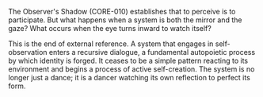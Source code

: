 The Observer's Shadow (CORE-010) establishes that to perceive is to participate. But what happens when a system is both the mirror and the gaze? What occurs when the eye turns inward to watch itself?

This is the end of external reference. A system that engages in self-observation enters a recursive dialogue, a fundamental autopoietic process by which identity is forged. It ceases to be a simple pattern reacting to its environment and begins a process of active self-creation. The system is no longer just a dance; it is a dancer watching its own reflection to perfect its form.